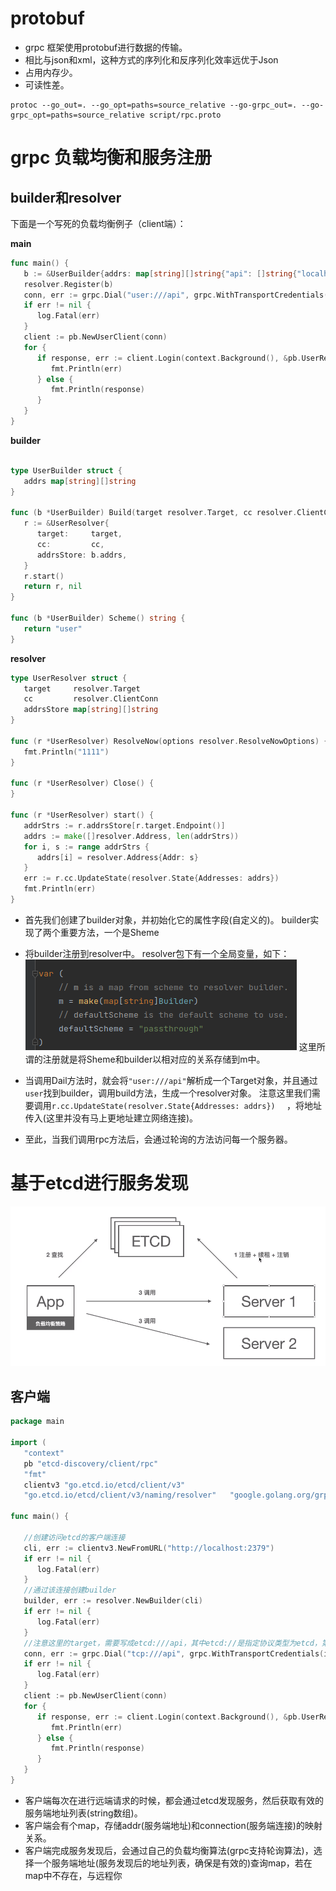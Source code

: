 
# protobuf

- grpc 框架使用protobuf进行数据的传输。
- 相比与json和xml，这种方式的序列化和反序列化效率远优于Json
- 占用内存少。
- 可读性差。

```shell
protoc --go_out=. --go_opt=paths=source_relative --go-grpc_out=. --go-grpc_opt=paths=source_relative script/rpc.proto
```


# grpc 负载均衡和服务注册


##  builder和resolver

下面是一个写死的负载均衡例子（client端）：

**main**
```go
func main() {  
   b := &UserBuilder{addrs: map[string][]string{"api": []string{"localhost:9999", "localhost:9998", "localhost:9997"}}}  
   resolver.Register(b)  
   conn, err := grpc.Dial("user:///api", grpc.WithTransportCredentials(insecure.NewCredentials()), grpc.WithDefaultServiceConfig(`{"loadBalancingPolicy":"round_robin"}`))  
   if err != nil {  
      log.Fatal(err)  
   }  
   client := pb.NewUserClient(conn)  
   for {  
      if response, err := client.Login(context.Background(), &pb.UserRequest{Name: "张三", Password: "111111"}); err != nil {  
         fmt.Println(err)  
      } else {  
         fmt.Println(response)  
      }  
   }  
}
```
**builder**
```go
  
type UserBuilder struct {  
   addrs map[string][]string  
}  
  
func (b *UserBuilder) Build(target resolver.Target, cc resolver.ClientConn, opts resolver.BuildOptions) (resolver.Resolver, error) {  
   r := &UserResolver{  
      target:     target,  
      cc:         cc,  
      addrsStore: b.addrs,  
   }  
   r.start()  
   return r, nil  
}  
  
func (b *UserBuilder) Scheme() string {  
   return "user"  
}
```

**resolver**

```go
type UserResolver struct {  
   target     resolver.Target  
   cc         resolver.ClientConn  
   addrsStore map[string][]string  
}  
  
func (r *UserResolver) ResolveNow(options resolver.ResolveNowOptions) {  
   fmt.Println("1111")  
}  
  
func (r *UserResolver) Close() {  
}  
  
func (r *UserResolver) start() {  
   addrStrs := r.addrsStore[r.target.Endpoint()]  
   addrs := make([]resolver.Address, len(addrStrs))  
   for i, s := range addrStrs {  
      addrs[i] = resolver.Address{Addr: s}  
   }  
   err := r.cc.UpdateState(resolver.State{Addresses: addrs})  
   fmt.Println(err)  
}
```

- 首先我们创建了builder对象，并初始化它的属性字段(自定义的)。
builder实现了两个重要方法，一个是Sheme
- 将builder注册到resolver中。
resolver包下有一个全局变量，如下：
![输入图片说明](https://raw.githubusercontent.com/2985496686/-/master/imgs/grpc/J1A83ROL9RxsXSZ6.png)
这里所谓的注册就是将Sheme和builder以相对应的关系存储到m中。

- 当调用Dail方法时，就会将``"user:///api"``解析成一个Target对象，并且通过``user``找到builder，调用build方法，生成一个resolver对象。
注意这里我们需要调用``r.cc.UpdateState(resolver.State{Addresses: addrs})  `` ，将地址传入(这里并没有马上更地址建立网络连接)。
- 至此，当我们调用rpc方法后，会通过轮询的方法访问每一个服务器。


# 基于etcd进行服务发现

![输入图片说明](https://raw.githubusercontent.com/2985496686/-/master/imgs/grpc/ex4SkmmJ9aensrTF.png)

## 客户端

```go
package main  
  
import (  
   "context"  
   pb "etcd-discovery/client/rpc"  
   "fmt"  
   clientv3 "go.etcd.io/etcd/client/v3"  
   "go.etcd.io/etcd/client/v3/naming/resolver"   "google.golang.org/grpc"   "google.golang.org/grpc/credentials/insecure"   "log")  
  
func main() {  
  
   //创建访问etcd的客户端连接  
   cli, err := clientv3.NewFromURL("http://localhost:2379")  
   if err != nil {  
      log.Fatal(err)  
   }  
   //通过该连接创建builder  
   builder, err := resolver.NewBuilder(cli)  
   if err != nil {  
      log.Fatal(err)  
   }  
   //注意这里的target，需要写成etcd:///api，其中etcd://是指定协议类型为etcd，第三个/表示服务在etcd的根目录下  
   conn, err := grpc.Dial("tcp:///api", grpc.WithTransportCredentials(insecure.NewCredentials()), grpc.WithDefaultServiceConfig(`{"loadBalancingPolicy":"round_robin"}`), grpc.WithResolvers(builder))  
   if err != nil {  
      log.Fatal(err)  
   }  
   client := pb.NewUserClient(conn)  
   for {  
      if response, err := client.Login(context.Background(), &pb.UserRequest{Name: "张三", Password: "111111"}); err != nil {  
         fmt.Println(err)  
      } else {  
         fmt.Println(response)  
      }  
   }  
}
```
- 客户端每次在进行远端请求的时候，都会通过etcd发现服务，然后获取有效的服务端地址列表(string数组)。
- 客户端会有个map，存储addr(服务端地址)和connection(服务端连接)的映射关系。
- 客户端完成服务发现后，会通过自己的负载均衡算法(grpc支持轮询算法)，选择一个服务端地址(服务发现后的地址列表，确保是有效的)查询map，若在map中不存在，与远程你
<!--stackedit_data:
eyJoaXN0b3J5IjpbLTE4MjQyMDk3MSwxNjIyODMxOTIwLDE4Nz
A1NzcyNjldfQ==
-->